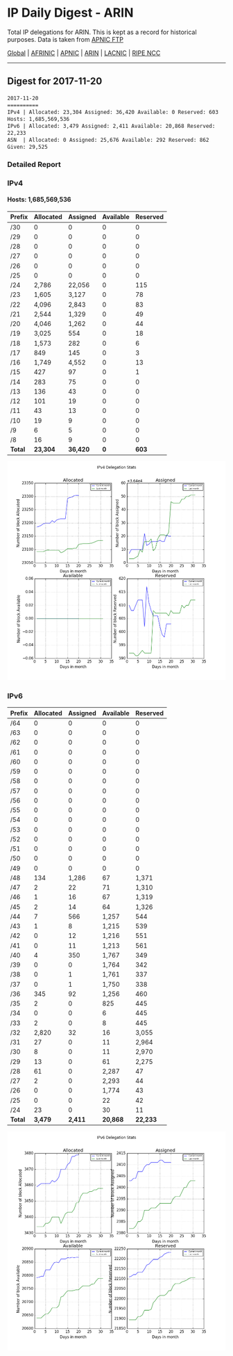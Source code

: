 # IP Daily Digest - ARIN 

Total IP delegations for ARIN. This is kept as a record for historical purposes. Data is taken from [APNIC FTP](https://ftp.apnic.net/)

[Global](https://github.com/csmets/IP-Daily-Digest) | [AFRINIC](https://github.com/csmets/IP-Daily-Digest/tree/master/archives/AFRINIC) | [APNIC](https://github.com/csmets/IP-Daily-Digest/tree/master/archives/APNIC) | [ARIN](https://github.com/csmets/IP-Daily-Digest/tree/master/archives/ARIN) | [LACNIC](https://github.com/csmets/IP-Daily-Digest/tree/master/archives/LACNIC) | [RIPE NCC](https://github.com/csmets/IP-Daily-Digest/tree/master/archives/RIPE_NCC)

---

## Digest for 2017-11-20
```
2017-11-20
==========
IPv4 | Allocated: 23,304 Assigned: 36,420 Available: 0 Reserved: 603 Hosts: 1,685,569,536
IPv6 | Allocated: 3,479 Assigned: 2,411 Available: 20,868 Reserved: 22,233
ASN  | Allocated: 0 Assigned: 25,676 Available: 292 Reserved: 862 Given: 29,525
```

### Detailed Report

### IPv4

#### Hosts: **1,685,569,536**

| Prefix | Allocated | Assigned | Available | Reserved |
| ----- | ----- | ----- | ----- | ----- |
| /30 | 0 | 0 | 0 | 0 |
| /29 | 0 | 0 | 0 | 0 |
| /28 | 0 | 0 | 0 | 0 |
| /27 | 0 | 0 | 0 | 0 |
| /26 | 0 | 0 | 0 | 0 |
| /25 | 0 | 0 | 0 | 0 |
| /24 | 2,786 | 22,056 | 0 | 115 |
| /23 | 1,605 | 3,127 | 0 | 78 |
| /22 | 4,096 | 2,843 | 0 | 83 |
| /21 | 2,544 | 1,329 | 0 | 49 |
| /20 | 4,046 | 1,262 | 0 | 44 |
| /19 | 3,025 | 554 | 0 | 18 |
| /18 | 1,573 | 282 | 0 | 6 |
| /17 | 849 | 145 | 0 | 3 |
| /16 | 1,749 | 4,552 | 0 | 13 |
| /15 | 427 | 97 | 0 | 1 |
| /14 | 283 | 75 | 0 | 0 |
| /13 | 136 | 43 | 0 | 0 |
| /12 | 101 | 19 | 0 | 0 |
| /11 | 43 | 13 | 0 | 0 |
| /10 | 19 | 9 | 0 | 0 |
| /9 | 6 | 5 | 0 | 0 |
| /8 | 16 | 9 | 0 | 0 |
| **Total** | **23,304** | **36,420** | **0** | **603** |

![ipv4-stats](ipv4-figure.png)

### IPv6

| Prefix | Allocated | Assigned | Available | Reserved |
| ----- | ----- | ----- | ----- | ----- |
| /64 | 0 | 0 | 0 | 0 |
| /63 | 0 | 0 | 0 | 0 |
| /62 | 0 | 0 | 0 | 0 |
| /61 | 0 | 0 | 0 | 0 |
| /60 | 0 | 0 | 0 | 0 |
| /59 | 0 | 0 | 0 | 0 |
| /58 | 0 | 0 | 0 | 0 |
| /57 | 0 | 0 | 0 | 0 |
| /56 | 0 | 0 | 0 | 0 |
| /55 | 0 | 0 | 0 | 0 |
| /54 | 0 | 0 | 0 | 0 |
| /53 | 0 | 0 | 0 | 0 |
| /52 | 0 | 0 | 0 | 0 |
| /51 | 0 | 0 | 0 | 0 |
| /50 | 0 | 0 | 0 | 0 |
| /49 | 0 | 0 | 0 | 0 |
| /48 | 134 | 1,286 | 67 | 1,371 |
| /47 | 2 | 22 | 71 | 1,310 |
| /46 | 1 | 16 | 67 | 1,319 |
| /45 | 2 | 14 | 64 | 1,326 |
| /44 | 7 | 566 | 1,257 | 544 |
| /43 | 1 | 8 | 1,215 | 539 |
| /42 | 0 | 12 | 1,216 | 551 |
| /41 | 0 | 11 | 1,213 | 561 |
| /40 | 4 | 350 | 1,767 | 349 |
| /39 | 0 | 0 | 1,764 | 342 |
| /38 | 0 | 1 | 1,761 | 337 |
| /37 | 0 | 1 | 1,750 | 338 |
| /36 | 345 | 92 | 1,256 | 460 |
| /35 | 2 | 0 | 825 | 445 |
| /34 | 0 | 0 | 6 | 445 |
| /33 | 2 | 0 | 8 | 445 |
| /32 | 2,820 | 32 | 16 | 3,055 |
| /31 | 27 | 0 | 11 | 2,964 |
| /30 | 8 | 0 | 11 | 2,970 |
| /29 | 13 | 0 | 61 | 2,275 |
| /28 | 61 | 0 | 2,287 | 47 |
| /27 | 2 | 0 | 2,293 | 44 |
| /26 | 0 | 0 | 1,774 | 43 |
| /25 | 0 | 0 | 22 | 42 |
| /24 | 23 | 0 | 30 | 11 |
| **Total** | **3,479** | **2,411** | **20,868** | **22,233** |

![ipv6-stats](ipv6-figure.png)